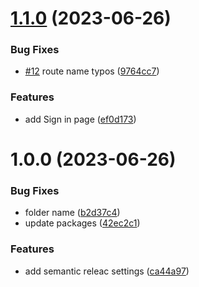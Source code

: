 # [1.1.0](https://github.com/tany31/semantic-release-example/compare/v1.0.0...v1.1.0) (2023-06-26)


### Bug Fixes

* [#12](https://github.com/tany31/semantic-release-example/issues/12) route name typos ([9764cc7](https://github.com/tany31/semantic-release-example/commit/9764cc7fae3cf58a439594dec5281244fbc06572))


### Features

* add Sign in page ([ef0d173](https://github.com/tany31/semantic-release-example/commit/ef0d173180d547d5697556d80b5004054f2c732e))

# 1.0.0 (2023-06-26)


### Bug Fixes

* folder name ([b2d37c4](https://github.com/tany31/semantic-release-example/commit/b2d37c47b109d5fa05122fc61510f209b260bf03))
* update packages ([42ec2c1](https://github.com/tany31/semantic-release-example/commit/42ec2c1d02a73e2649778157cf5ed6eed1c8e1dd))


### Features

* add semantic releac settings ([ca44a97](https://github.com/tany31/semantic-release-example/commit/ca44a975258daf3d52be81db7159afe748d513d7))
